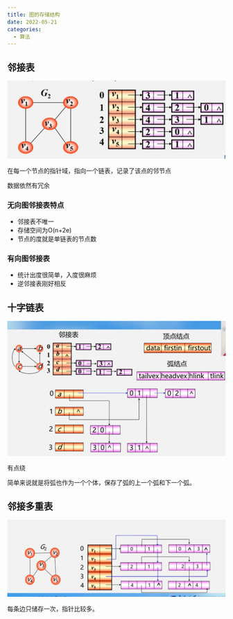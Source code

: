 ```yaml
---
title: 图的存储结构
date: 2022-05-21
categories:
  - 算法
---
```


## 邻接表

![](images/6f282d.png)

在每一个节点的指针域，指向一个链表，记录了该点的邻节点

数据依然有冗余

### 无向图邻接表特点

- 邻接表不唯一
- 存储空间为O(n+2e)
- 节点的度就是单链表的节点数

### 有向图邻接表

- 统计出度很简单，入度很麻烦
- 逆邻接表刚好相反

## 十字链表

![](images/f452d2.png)

有点绕

简单来说就是将弧也作为一个个体，保存了弧的上一个弧和下一个弧。

## 邻接多重表

![](images/e2890b.png)

每条边只储存一次，指针比较多。
